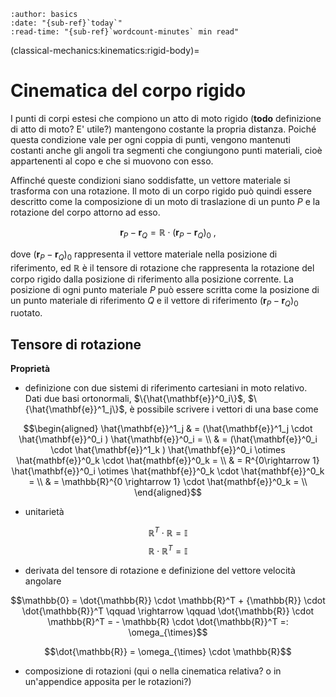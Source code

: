 ```{article-info}
:author: basics
:date: "{sub-ref}`today`"
:read-time: "{sub-ref}`wordcount-minutes` min read"
```

(classical-mechanics:kinematics:rigid-body)=
# Cinematica del corpo rigido

I punti di corpi estesi che compiono un atto di moto rigido (**todo** definizione di atto di moto? E' utile?) mantengono costante la propria distanza. Poiché questa condizione vale per ogni coppia di punti, vengono mantenuti costanti anche gli angoli tra segmenti che congiungono punti materiali, cioè appartenenti al copo e che si muovono con esso.

Affinché queste condizioni siano soddisfatte, un vettore materiale si trasforma con una rotazione. Il moto di un corpo rigido può quindi essere descritto come la composizione di un moto di traslazione di un punto $P$ e la rotazione del corpo attorno ad esso.

$$\mathbf{r}_P - \mathbf{r}_Q = \mathbb{R} \cdot (\mathbf{r}_P - \mathbf{r}_Q)_0 \ ,$$

dove $(\mathbf{r}_P - \mathbf{r}_Q)_0$ rappresenta il vettore materiale nella posizione di riferimento, ed $\mathbb{R}$ è il tensore di rotazione che rappresenta la rotazione del corpo rigido dalla posizione di riferimento alla posizione corrente. La posizione di ogni punto materiale $P$ può essere scritta come la posizione di un punto materiale di riferimento $Q$ e il vettore di riferimento $(\mathbf{r}_P - \mathbf{r}_Q)_0$ ruotato.

## Tensore di rotazione
**Proprietà**
- definizione con due sistemi di riferimento cartesiani in moto relativo. Dati due basi ortonormali, $\{\hat{\mathbf{e}}^0_i\}$, $\{\hat{\mathbf{e}}^1_j\}$, è possibile scrivere i vettori di una base come

$$\begin{aligned}
  \hat{\mathbf{e}}^1_j & = (\hat{\mathbf{e}}^1_j \cdot \hat{\mathbf{e}}^0_i ) \hat{\mathbf{e}}^0_i = \\
                       & = (\hat{\mathbf{e}}^0_i \cdot \hat{\mathbf{e}}^1_k ) \hat{\mathbf{e}}^0_i \otimes \hat{mathbf{e}}^0_k \cdot \hat{mathbf{e}}^0_k = \\
                       & = R^{0\rightarrow 1} \hat{\mathbf{e}}^0_i \otimes \hat{mathbf{e}}^0_k \cdot \hat{mathbf{e}}^0_k = \\
                       & = \mathbb{R}^{0 \rightarrow 1} \cdot \hat{mathbf{e}}^0_k = \\
\end{aligned}$$



- unitarietà

$$\mathbb{R}^T \cdot \mathbb{R}  = \mathbb{I}$$
$$\mathbb{R} \cdot \mathbb{R}^T  = \mathbb{I}$$

- derivata del tensore di rotazione e definizione del vettore velocità angolare

$$\mathbb{0} = \dot{\mathbb{R}} \cdot \mathbb{R}^T + {\mathbb{R}} \cdot \dot{\mathbb{R}}^T \qquad \rightarrow \qquad
\dot{\mathbb{R}} \cdot \mathbb{R}^T = - \mathbb{R} \cdot \dot{\mathbb{R}}^T =: \omega_{\times}$$

$$\dot{\mathbb{R}} = \omega_{\times} \cdot \mathbb{R}$$

- composizione di rotazioni (qui o nella cinematica relativa? o in un'appendice apposita per le rotazioni?)




